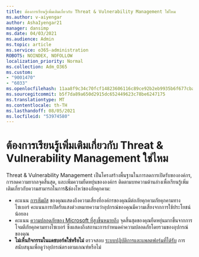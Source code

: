 ```yaml
---
title: ต้องการเรียนรู้เพิ่มเติมเกี่ยวกับ Threat & Vulnerability Management ใช่ไหม
ms.author: v-aiyengar
author: AshaIyengar21
manager: dansimp
ms.date: 04/03/2021
ms.audience: Admin
ms.topic: article
ms.service: o365-administration
ROBOTS: NOINDEX, NOFOLLOW
localization_priority: Normal
ms.collection: Adm_O365
ms.custom:
- "9001470"
- "6033"
ms.openlocfilehash: 11aa8f9c34c70fcf14823606116c89ce92b2eb9935b6f677cba00529ded22648
ms.sourcegitcommit: b5f7da89a650d2915dc652449623c78be6247175
ms.translationtype: MT
ms.contentlocale: th-TH
ms.lasthandoff: 08/05/2021
ms.locfileid: "53974580"
---
```

# <a name="need-to-know-more-on-threat--vulnerability-management"></a>ต้องการเรียนรู้เพิ่มเติมเกี่ยวกับ Threat & Vulnerability Management ใช่ไหม

Threat & Vulnerability Management เป็นโครงสร้างพื้นฐานในการลดการเปิดรับขององค์กร, การลดความยากลจุดสิ้นสุด, และเพิ่มความยืดหยุ่นขององค์กร ติดตามบทความด้านล่างเพื่อเรียนรู้เพิ่มเติมเกี่ยวกับความสามารถในการ&ช่องโหว่ของภัยคุกคาม:

- คะแนน [การสัมผัส](https://docs.microsoft.com/windows/security/threat-protection/microsoft-defender-atp/tvm-exposure-score) ของคุณแสดงถึงความเสี่ยงที่องค์กรของคุณมีต่อภัยคุกคามภัยคุกคามทางไซเบอร์ คะแนนการเปิดรับแสงต่วงหมายความว่าอุปกรณ์ของคุณมีความเสี่ยงจากการใช้ประโยชน์น้อยลง
- คะแนน [ความปลอดภัยของ Microsoft ที่สูงขึ้นหมายถึง](https://docs.microsoft.com/windows/security/threat-protection/microsoft-defender-atp/tvm-microsoft-secure-score-devices) จุดสิ้นสุดของคุณยืดหยุ่นมากขึ้นจากการโจมตีภัยคุกคามทางไซเบอร์ ซึ่งแสดงถึงสถานะการกําหนดค่าความปลอดภัยโดยรวมของอุปกรณ์ของคุณ
- **ไม่เห็นกิจกรรมในแดชบอร์ดใช่หรือไม่** ตรวจสอบ [ระบบปฏิบัติการและแพลตฟอร์มที่ได้รับ](https://docs.microsoft.com/windows/security/threat-protection/microsoft-defender-atp/tvm-supported-os) การสนับสนุนเพื่อดูว่าอุปกรณ์ตรงตามเกณฑ์หรือไม่
